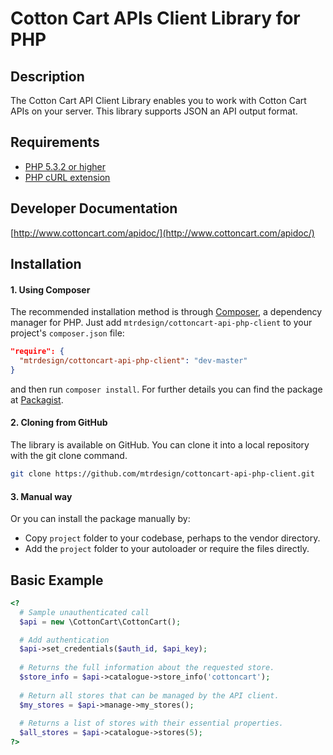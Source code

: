 # Cotton Cart APIs Client Library for PHP #

## Description ##
The Cotton Cart API Client Library enables you to work with Cotton Cart APIs on your server. This library supports JSON an API output format.

## Requirements ##
* [PHP 5.3.2 or higher](http://www.php.net/)
* [PHP cURL extension](http://php.net/manual/en/book.curl.php)

## Developer Documentation ##
[http://www.cottoncart.com/apidoc/](http://www.cottoncart.com/apidoc/)

## Installation ##

#### 1. Using Composer ####

The recommended installation method is through <a href="http://getcomposer.org/">Composer</a>, a dependency manager for PHP. Just add <code>mtrdesign/cottoncart-api-php-client</code> to your project's <code>composer.json</code> file:

```json
"require": {
  "mtrdesign/cottoncart-api-php-client": "dev-master"
}
```  

and then run <code>composer install</code>. For further details you can find the package at <a href="https://packagist.org/packages/mtrdesign/cottoncart-api-php-client">Packagist</a>. 

#### 2. Cloning from GitHub ####

The library is available on GitHub. You can clone it into a local repository with the git clone command.

```sh
git clone https://github.com/mtrdesign/cottoncart-api-php-client.git
```

#### 3. Manual way  ####

Or you can install the package manually by:

- Copy <code>project</code> folder to your codebase, perhaps to the vendor directory.
- Add the <code>project</code> folder to your autoloader or require the files directly.

## Basic Example ##
```php
<?
  # Sample unauthenticated call
  $api = new \CottonCart\CottonCart();

  # Add authentication
  $api->set_credentials($auth_id, $api_key);
  
  # Returns the full information about the requested store.
  $store_info = $api->catalogue->store_info('cottoncart');
  
  # Return all stores that can be managed by the API client.
  $my_stores = $api->manage->my_stores();
  
  # Returns a list of stores with their essential properties.
  $all_stores = $api->catalogue->stores(5);
?>
```